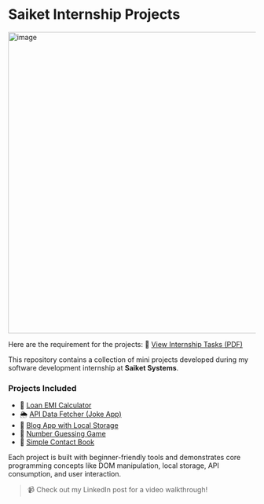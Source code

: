 # Saiket Internship Projects

<img width="1089" height="614" alt="image" src="https://github.com/user-attachments/assets/f0f7ac7d-e10b-4b5e-bca4-87084fb94873" />

Here are the requirement for the projects:
📄 [View Internship Tasks (PDF)](Tasks/software_Development_Task.pdf)

This repository contains a collection of mini projects developed during my software development internship at **Saiket Systems**.

### Projects Included
- 🔢 [Loan EMI Calculator](https://github.com/Rockjunior/Loan_EMI_Calculator)
- 🌦️ [API Data Fetcher (Joke App)](https://github.com/Rockjunior/joke-api-client)
- 📝 [Blog App with Local Storage](https://github.com/Rockjunior/Blog_Web_App)
- 🎯 [Number Guessing Game](https://github.com/Rockjunior/Number_Guesing_Game)
- 📇 [Simple Contact Book](https://github.com/Rockjunior/Simple_Contact_Book)

Each project is built with beginner-friendly tools and demonstrates core programming concepts like DOM manipulation, local storage, API consumption, and user interaction.

> 📹 Check out my LinkedIn post for a video walkthrough!

